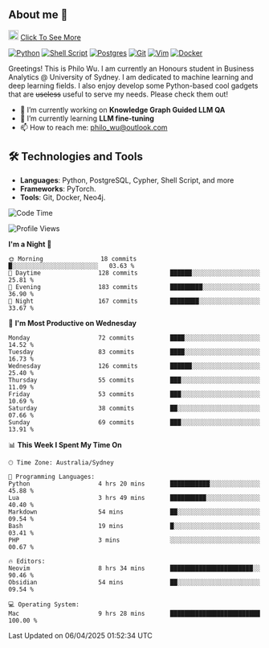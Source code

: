 ## About me 🤗

<a href="#"><img src="https://media.giphy.com/media/hvRJCLFzcasrR4ia7z/giphy.gif" width="20px" height="20px"></a> [Click To See More](https://codeboyphilo.github.io)

[![Python](https://img.shields.io/badge/python-3670A0?style=for-the-badge&logo=python&logoColor=ffdd54)](#)
[![Shell Script](https://img.shields.io/badge/shell_script-%23121011.svg?style=for-the-badge&logo=gnu-bash&logoColor=white)](#)
[![Postgres](https://img.shields.io/badge/postgres-%23316192.svg?style=for-the-badge&logo=postgresql&logoColor=white)](#)
[![Git](https://img.shields.io/badge/git-%23F05033.svg?style=for-the-badge&logo=git&logoColor=white)](#)
[![Vim](https://img.shields.io/badge/VIM-%2311AB00.svg?style=for-the-badge&logo=vim&logoColor=white)](#)
[![Docker](https://img.shields.io/badge/docker-%230db7ed.svg?style=for-the-badge&logo=docker&logoColor=white)](#)

Greetings! This is Philo Wu. I am currently an Honours student in Business Analytics \@ University of Sydney. I am dedicated to machine learning and deep learning fields. I also enjoy develop some Python-based cool gadgets that are ~~useless~~ useful to serve my needs. Please check them out!

- 🔭 I’m currently working on **Knowledge Graph Guided LLM QA**
- 🌱 I’m currently learning **LLM fine-tuning**
- 📫 How to reach me: philo_wu@outlook.com

## 🛠 Technologies and Tools
- **Languages**: Python, PostgreSQL, Cypher, Shell Script, and more
- **Frameworks**: PyTorch.
- **Tools**: Git, Docker, Neo4j.

<!--START_SECTION:waka-->
![Code Time](http://img.shields.io/badge/Code%20Time-729%20hrs%2015%20mins-blue)

![Profile Views](http://img.shields.io/badge/Profile%20Views-3-blue)

**I'm a Night 🦉** 

```text
🌞 Morning                18 commits          █░░░░░░░░░░░░░░░░░░░░░░░░   03.63 % 
🌆 Daytime                128 commits         ██████░░░░░░░░░░░░░░░░░░░   25.81 % 
🌃 Evening                183 commits         █████████░░░░░░░░░░░░░░░░   36.90 % 
🌙 Night                  167 commits         ████████░░░░░░░░░░░░░░░░░   33.67 % 
```
📅 **I'm Most Productive on Wednesday** 

```text
Monday                   72 commits          ████░░░░░░░░░░░░░░░░░░░░░   14.52 % 
Tuesday                  83 commits          ████░░░░░░░░░░░░░░░░░░░░░   16.73 % 
Wednesday                126 commits         ██████░░░░░░░░░░░░░░░░░░░   25.40 % 
Thursday                 55 commits          ███░░░░░░░░░░░░░░░░░░░░░░   11.09 % 
Friday                   53 commits          ███░░░░░░░░░░░░░░░░░░░░░░   10.69 % 
Saturday                 38 commits          ██░░░░░░░░░░░░░░░░░░░░░░░   07.66 % 
Sunday                   69 commits          ███░░░░░░░░░░░░░░░░░░░░░░   13.91 % 
```


📊 **This Week I Spent My Time On** 

```text
🕑︎ Time Zone: Australia/Sydney

💬 Programming Languages: 
Python                   4 hrs 20 mins       ███████████░░░░░░░░░░░░░░   45.88 % 
Lua                      3 hrs 49 mins       ██████████░░░░░░░░░░░░░░░   40.40 % 
Markdown                 54 mins             ██░░░░░░░░░░░░░░░░░░░░░░░   09.54 % 
Bash                     19 mins             █░░░░░░░░░░░░░░░░░░░░░░░░   03.41 % 
PHP                      3 mins              ░░░░░░░░░░░░░░░░░░░░░░░░░   00.67 % 

🔥 Editors: 
Neovim                   8 hrs 34 mins       ███████████████████████░░   90.46 % 
Obsidian                 54 mins             ██░░░░░░░░░░░░░░░░░░░░░░░   09.54 % 

💻 Operating System: 
Mac                      9 hrs 28 mins       █████████████████████████   100.00 % 
```


 Last Updated on 06/04/2025 01:52:34 UTC
<!--END_SECTION:waka-->
